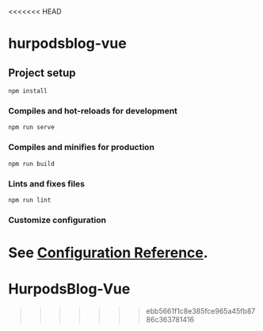 <<<<<<< HEAD
# hurpodsblog-vue

## Project setup
```
npm install
```

### Compiles and hot-reloads for development
```
npm run serve
```

### Compiles and minifies for production
```
npm run build
```

### Lints and fixes files
```
npm run lint
```

### Customize configuration
See [Configuration Reference](https://cli.vuejs.org/config/).
=======
# HurpodsBlog-Vue
>>>>>>> ebb5661f1c8e385fce965a45fb8786c363781416
